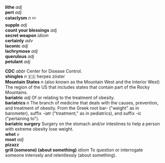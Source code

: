
__lithe__ _adj_  
__pert__ _adj_  
__cataclysm__ _n_ :pencil2:  
__supple__ _adj_  
__count your blessings__ _adj_  
__secret weapon__ _idiom_  
__certainly__ _adv_  
__laconic__ _adj_  
__lachrymose__ _adj_  
__querulous__ _adj_  
__petulant__ _adj_  

__CDC__ _abbr_ Center for Disease Control.  
__shingles__ _n_ :es: herpes zóster  
__Mountain States__ _n_ (also known as the Mountain West and the Interior West) The region of the US that includes states that contain part of the Rocky Mountains.  
__bariatric__ _adj_ Of or relating to the treatment of obesity.  
__bariatrics__ _n_ The branch of medicine that deals with the causes, prevention, and treatment of obesity. From the Greek root bar- ("weight" as in barometer), suffix -iatr ("treatment," as in pediatrics), and suffix -ic ("pertaining to").  
__bariatric surgery__ Surgery on the stomach and/or intestines to help a person with extreme obesity lose weight.  
__whet__ _v_  
__moot__ _adj_  
__pizazz__  
__grill (someone) (about something)__ _idiom_ To question or interrogate someone intensely and relentlessly (about something).  
